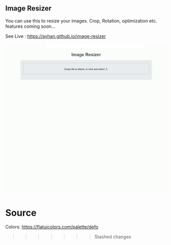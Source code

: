 ## Image Resizer

You can use this to resize your images. Crop, Rotation, optimization etc. features coming soon...

See Live : https://ayhan.github.io/image-resizer

![](demo.gif)

# Source
Colors: https://flatuicolors.com/palette/defo
>>>>>>> Stashed changes
